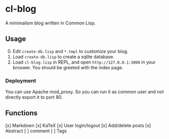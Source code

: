 # cl-blog
A minimalism blog written in Common Lisp.

## Usage
0. Edit `create-db.lisp` and `*.tmpl` to customize your blog.
0. Load `create-db.lisp` to create a sqlite database.
0. Load `cl-blog.lisp` in REPL, and open `http://127.0.0.1:3000` in your broswer. You should be greeted with the index page.

### Deployment
You can use Apache mod_proxy. So you can run it as common user and not directly export it to port 80.

## Functions
[x] Markdown
[x] KaTeX
[x] User login/logout
[x] Add/delete posts
[x] Abstract
[ ] comment
[ ] Tags
